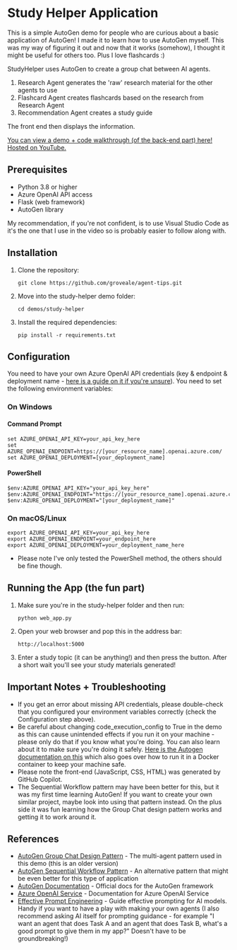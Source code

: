 # Study Helper Application

This is a simple AutoGen demo for people who are curious about a basic application of AutoGen! I made it to learn how to use AutoGen myself. This was my way of figuring it out and now that it works (somehow), I thought it might be useful for others too. Plus I love flashcards :)

StudyHelper uses AutoGen to create a group chat between AI agents.

1. Research Agent generates the 'raw' research material for the other agents to use
2. Flashcard Agent creates flashcards based on the research from Research Agent
3. Recommendation Agent creates a study guide

The front end then displays the information.

[You can view a demo + code walkthrough (of the back-end part) here! Hosted on YouTube.](https://www.youtube.com/watch?v=o0LieVpvAHE)

## Prerequisites

- Python 3.8 or higher
- Azure OpenAI API access
- Flask (web framework)
- AutoGen library

My recommendation, if you're not confident, is to use Visual Studio Code as it's the one that I use in the video so is probably easier to follow along with.

## Installation

1. Clone the repository:
   ```
   git clone https://github.com/groveale/agent-tips.git
   ```

2. Move into the study-helper demo folder:
   ```
   cd demos/study-helper
   ```
  
4. Install the required dependencies:
   ```
   pip install -r requirements.txt
   ```

## Configuration

You need to have your own Azure OpenAI API credentials (key & endpoint & deployment name - [here is a guide on it if you're unsure](https://learn.microsoft.com/en-us/azure/ai-foundry/model-inference/concepts/endpoints?tabs=python)).  You need to set the following environment variables:

### On Windows

#### Command Prompt
```
set AZURE_OPENAI_API_KEY=your_api_key_here
set AZURE_OPENAI_ENDPOINT=https://[your_resource_name].openai.azure.com/
set AZURE_OPENAI_DEPLOYMENT=[your_deployment_name]
```

#### PowerShell
```
$env:AZURE_OPENAI_API_KEY="your_api_key_here"
$env:AZURE_OPENAI_ENDPOINT="https://[your_resource_name].openai.azure.com/"
$env:AZURE_OPENAI_DEPLOYMENT="[your_deployment_name]"
```

### On macOS/Linux

```
export AZURE_OPENAI_API_KEY=your_api_key_here
export AZURE_OPENAI_ENDPOINT=your_endpoint_here
export AZURE_OPENAI_DEPLOYMENT=your_deployment_name_here
```

- Please note I've only tested the PowerShell method, the others should be fine though.

## Running the App (the fun part)

1. Make sure you're in the study-helper folder and then run:
   ```
   python web_app.py
   ```

2. Open your web browser and pop this in the address bar:
   ```
   http://localhost:5000
   ```

3. Enter a study topic (it can be anything!) and then press the button. After a short wait you'll see your study materials generated!


## Important Notes + Troubleshooting
- If you get an error about missing API credentials, please double-check that you configured your environment variables correctly (check the Configuration step above).
- Be careful about changing code_execution_config to True in the demo as this can cause unintended effects if you run it on your machine - please only do that if you know what you're doing. You can also learn about it to make sure you're doing it safely. [Here is the Autogen documentation on this](https://microsoft.github.io/autogen/0.2/docs/tutorial/code-executors/) which also goes over how to run it in a Docker container to keep your machine safe.
- Please note the front-end (JavaScript, CSS, HTML) was generated by GitHub Copilot.
- The Sequential Workflow pattern may have been better for this, but it was my first time learning AutoGen! If you want to create your own similar project, maybe look into using that pattern instead. On the plus side it was fun learning how the Group Chat design pattern works and getting it to work around it.

## References

- [AutoGen Group Chat Design Pattern](https://microsoft.github.io/autogen/0.2/docs/notebooks/agentchat_groupchat/) - The multi-agent pattern used in this demo (this is an older version)
- [AutoGen Sequential Workflow Pattern](https://microsoft.github.io/autogen/stable/user-guide/core-user-guide/design-patterns/sequential-workflow.html) - An alternative pattern that might be even better for this type of application
- [AutoGen Documentation](https://microsoft.github.io/autogen/) - Official docs for the AutoGen framework
- [Azure OpenAI Service](https://learn.microsoft.com/en-us/azure/ai-services/openai/) - Documentation for Azure OpenAI Service
- [Effective Prompt Engineering](https://learn.microsoft.com/en-us/azure/ai-services/openai/concepts/prompt-engineering) - Guide effective prompting for AI models. Handy if you want to have a play with making your own agents (I also recommend asking AI itself for prompting guidance - for example "I want an agent that does Task A and an agent that does Task B, what's a good prompt to give them in my app?" Doesn't have to be groundbreaking!)
